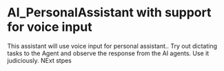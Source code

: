 # AI_PersonalAssistant with support for voice input
This assistant will use voice input for personal assistant..
Try out dictating tasks to the Agent and observe the response from the AI agents.
Use it judiciously.
NExt stpes
